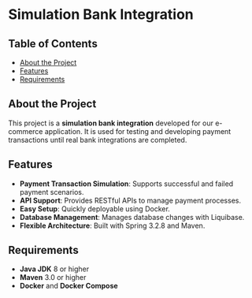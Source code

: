 # Simulation Bank Integration

## Table of Contents

- [About the Project](#about-the-project)
- [Features](#features)
- [Requirements](#requirements)

## About the Project

This project is a **simulation bank integration** developed for our e-commerce application. It is used for testing and developing payment transactions until real bank integrations are completed.

## Features

- **Payment Transaction Simulation**: Supports successful and failed payment scenarios.
- **API Support**: Provides RESTful APIs to manage payment processes.
- **Easy Setup**: Quickly deployable using Docker.
- **Database Management**: Manages database changes with Liquibase.
- **Flexible Architecture**: Built with Spring 3.2.8 and Maven.

## Requirements

- **Java JDK** 8 or higher
- **Maven** 3.0 or higher
- **Docker** and **Docker Compose**



























